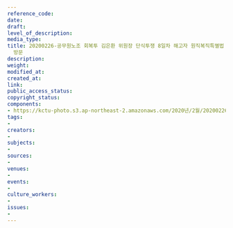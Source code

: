 ```yaml
---
reference_code: 
date: 
draft: 
level_of_description: 
media_type: 
title: 20200226-공무원노조 회복투 김은환 위원장 단식투쟁 8일차 해고자 원직복직특별법 2월 국회 제정 촉구 및 윤후덕 더불어민주당 원내수석부대표
  방문
description: 
weight: 
modified_at: 
created_at: 
link: 
public_access_status: 
copyright_status: 
components:
- https://kctu-photo.s3.ap-northeast-2.amazonaws.com/2020년/2월/20200226-공무원노조+회복투+김은환+위원장+단식투쟁+8일차+해고자+원직복직특별법+2월+국회+제정+촉구+및+윤후덕+더불어민주당+원내수석부대표+방문/_CTU1111.jpg
tags:
- 
creators:
- 
subjects:
- 
sources:
- 
venues:
- 
events:
- 
culture_workers:
- 
issues:
- 
---
```

